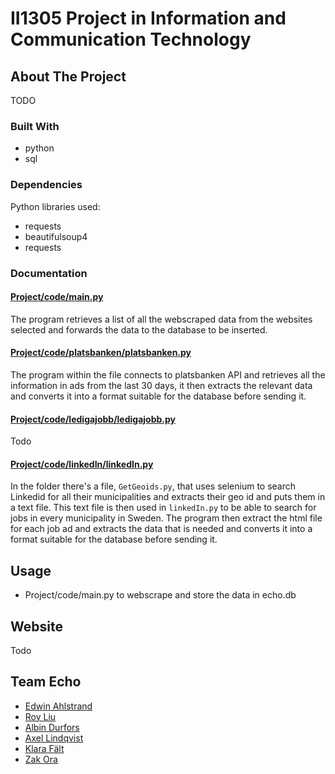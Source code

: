 # II1305 Project in Information and Communication Technology


## About The Project
<!-- Bakgrund -->
TODO

### Built With
- python
- sql

### Dependencies
Python libraries used:
- requests
- beautifulsoup4
- requests

### Documentation
#### [Project/code/main.py](https://github.com/DiaHassan/II1305-Team-Echo/blob/main/Project/code/main.py)
The program retrieves a list of all the webscraped data from the websites selected and forwards the data to the database to be inserted.

#### [Project/code/platsbanken/platsbanken.py](https://github.com/DiaHassan/II1305-Team-Echo/blob/main/Project/code/platsbanken/platsbanken.py)
The program within the file connects to platsbanken API and retrieves all the information in ads from the last 30 days, it then extracts the relevant data and converts it into a format suitable for the database before sending it.

#### [Project/code/ledigajobb/ledigajobb.py](https://github.com/DiaHassan/II1305-Team-Echo/blob/main/Project/code/ledigajobb/ledigajobb.py)
Todo
<!-- Info here -->

#### [Project/code/linkedIn/linkedIn.py](https://github.com/DiaHassan/II1305-Team-Echo/blob/main/Project/code/linkedIn/linkedIn.py)
In the folder there's a file, ```GetGeoids.py```, that uses selenium to search Linkedid for all their municipalities and extracts their geo id and puts them in a text file.
This text file is then used in ```linkedIn.py``` to be able to search for jobs in every municipality in Sweden. The program then extract the html file for each job ad and extracts the data that is needed and converts it into a format suitable for the database before sending it.




## Usage
- Project/code/main.py to webscrape and store the data in echo.db 


## Website
Todo
<!-- Länk till expo -->


## Team Echo
 - [Edwin Ahlstrand](https://github.com/EdwinAhl)
 - [Roy Liu](https://github.com/ruisnake)
 - [Albin Durfors](https://github.com/DrakenDurfors)
 - [Axel Lindqvist](https://github.com/ProgrammingCookies)
 - [Klara Fält](https://github.com/kflt)
 - [Zak Ora](https://github.com/ZakOra1)
<!--[Ditt namn här](länk till din Github-profil)-->
